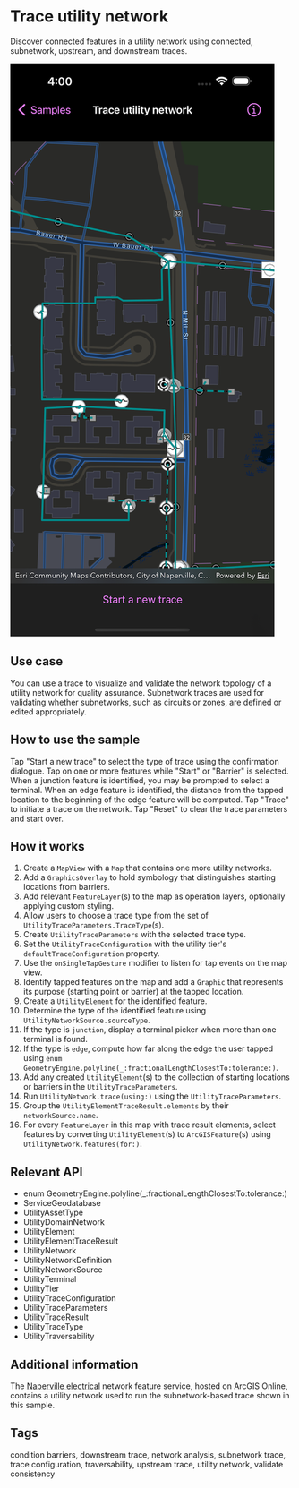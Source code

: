 # Trace utility network

Discover connected features in a utility network using connected, subnetwork, upstream, and downstream traces.

![Image of trace utility network](trace-utility-network.png)

## Use case

You can use a trace to visualize and validate the network topology of a utility network for quality assurance. Subnetwork traces are used for validating whether subnetworks, such as circuits or zones, are defined or edited appropriately.

## How to use the sample

Tap "Start a new trace" to select the type of trace using the confirmation dialogue. Tap on one or more features while "Start" or "Barrier" is selected. When a junction feature is identified, you may be prompted to select a terminal. When an edge feature is identified, the distance from the tapped location to the beginning of the edge feature will be computed. Tap "Trace" to initiate a trace on the network. Tap "Reset" to clear the trace parameters and start over.

## How it works

1. Create a `MapView` with a `Map` that contains one more utility networks.
2. Add a `GraphicsOverlay` to hold symbology that distinguishes starting locations from barriers.
3. Add relevant `FeatureLayer`(s) to the map as operation layers, optionally applying custom styling.
4. Allow users to choose a trace type from the set of `UtilityTraceParameters.TraceType`(s).
5. Create `UtilityTraceParameters` with the selected trace type.
6. Set the `UtilityTraceConfiguration` with the utility tier's `defaultTraceConfiguration` property.
7. Use the `onSingleTapGesture` modifier to listen for tap events on the map view.
8. Identify tapped features on the map and add a `Graphic` that represents its purpose (starting point or barrier) at the tapped location.
9. Create a `UtilityElement` for the identified feature.
10. Determine the type of the identified feature using `UtilityNetworkSource.sourceType`.
11. If the type is `junction`, display a terminal picker when more than one terminal is found.
12. If the type is `edge`, compute how far along the edge the user tapped using `enum GeometryEngine.polyline(_:fractionalLengthClosestTo:tolerance:)`.
13. Add any created `UtilityElement`(s) to the collection of starting locations or barriers in the `UtilityTraceParameters`.
14. Run `UtilityNetwork.trace(using:)` using the `UtilityTraceParameters`.
15. Group the `UtilityElementTraceResult.elements` by their `networkSource.name`.
16. For every `FeatureLayer` in this map with trace result elements, select features by converting `UtilityElement`(s) to `ArcGISFeature`(s) using `UtilityNetwork.features(for:)`.

## Relevant API

* enum GeometryEngine.polyline(_:fractionalLengthClosestTo:tolerance:)
* ServiceGeodatabase
* UtilityAssetType
* UtilityDomainNetwork
* UtilityElement
* UtilityElementTraceResult
* UtilityNetwork
* UtilityNetworkDefinition
* UtilityNetworkSource
* UtilityTerminal
* UtilityTier
* UtilityTraceConfiguration
* UtilityTraceParameters
* UtilityTraceResult
* UtilityTraceType
* UtilityTraversability

## Additional information

The [Naperville electrical](https://sampleserver7.arcgisonline.com/server/rest/services/UtilityNetwork/NapervilleElectric/FeatureServer) network feature service, hosted on ArcGIS Online, contains a utility network used to run the subnetwork-based trace shown in this sample.

## Tags

condition barriers, downstream trace, network analysis, subnetwork trace, trace configuration, traversability, upstream trace, utility network, validate consistency

